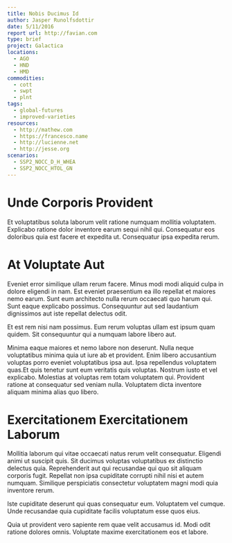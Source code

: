 ```yaml
---
title: Nobis Ducimus Id
author: Jasper Runolfsdottir
date: 5/11/2016
report url: http://favian.com
type: brief
project: Galactica
locations:
  - AGO
  - HND
  - HMD
commodities:
  - cott
  - swpt
  - plnt
tags:
  - global-futures
  - improved-varieties
resources:
  - http://mathew.com
  - https://francesco.name
  - http://lucienne.net
  - http://jesse.org
scenarios:
  - SSP2_NOCC_D_H_WHEA
  - SSP2_NOCC_HTOL_GN
---
```

# Unde Corporis Provident
Et voluptatibus soluta laborum velit ratione numquam mollitia voluptatem. Explicabo ratione dolor inventore earum sequi nihil qui. Consequatur eos doloribus quia est facere et expedita ut. Consequatur ipsa expedita rerum.

# At Voluptate Aut
Eveniet error similique ullam rerum facere. Minus modi modi aliquid culpa in dolore eligendi in nam. Est eveniet praesentium ea illo repellat et maiores nemo earum. Sunt eum architecto nulla rerum occaecati quo harum qui. Sunt eaque explicabo possimus. Consequuntur aut sed laudantium dignissimos aut iste repellat delectus odit.
 Et est rem nisi nam possimus. Eum rerum voluptas ullam est ipsum quam quidem. Sit consequuntur qui a numquam labore libero aut.
 Minima eaque maiores et nemo labore non deserunt. Nulla neque voluptatibus minima quia ut iure ab et provident. Enim libero accusantium voluptas porro eveniet voluptatibus ipsa aut. Ipsa repellendus voluptatem quas.Et quis tenetur sunt eum veritatis quis voluptas. Nostrum iusto et vel explicabo. Molestias at voluptas rem totam voluptatem qui. Provident ratione at consequatur sed veniam nulla. Voluptatem dicta inventore aliquam minima alias quo libero.

# Exercitationem Exercitationem Laborum
Mollitia laborum qui vitae occaecati natus rerum velit consequatur. Eligendi animi ut suscipit quis. Sit ducimus voluptas voluptatibus ex distinctio delectus quia. Reprehenderit aut qui recusandae qui quo sit aliquam corporis fugit. Repellat non ipsa cupiditate corrupti nihil nisi et autem numquam. Similique perspiciatis consectetur voluptatem magni modi quia inventore rerum.
 Iste cupiditate deserunt qui quas consequatur eum. Voluptatem vel cumque. Unde recusandae quia cupiditate facilis voluptatum esse quos eius.
 Quia ut provident vero sapiente rem quae velit accusamus id. Modi odit ratione dolores omnis. Voluptate maxime exercitationem eos et labore.
